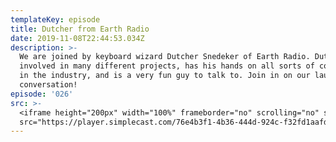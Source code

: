 ```yaml
---
templateKey: episode
title: Dutcher from Earth Radio
date: 2019-11-08T22:44:53.034Z
description: >-
  We are joined by keyboard wizard Dutcher Snedeker of Earth Radio. Dutcher is
  involved in many different projects, has his hands on all sorts of cool stuff
  in the industry, and is a very fun guy to talk to. Join in on our laughs and
  conversation!
episode: '026'
src: >-
  <iframe height="200px" width="100%" frameborder="no" scrolling="no" seamless
  src="https://player.simplecast.com/76e4b3f1-4b36-444d-924c-f32fd1aafde2?dark=false"></iframe>
---
```


